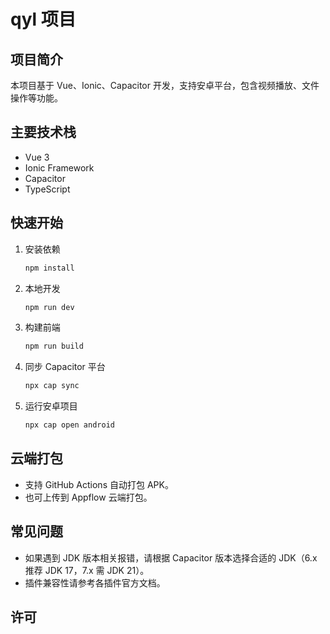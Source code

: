 # qyl 项目

## 项目简介

本项目基于 Vue、Ionic、Capacitor 开发，支持安卓平台，包含视频播放、文件操作等功能。

## 主要技术栈

- Vue 3
- Ionic Framework
- Capacitor
- TypeScript

## 快速开始

1. 安装依赖

   ```bash
   npm install
   ```

2. 本地开发

   ```bash
   npm run dev
   ```

3. 构建前端

   ```bash
   npm run build
   ```

4. 同步 Capacitor 平台

   ```bash
   npx cap sync
   ```

5. 运行安卓项目

   ```bash
   npx cap open android
   ```

## 云端打包

- 支持 GitHub Actions 自动打包 APK。
- 也可上传到 Appflow 云端打包。

## 常见问题

- 如果遇到 JDK 版本相关报错，请根据 Capacitor 版本选择合适的 JDK（6.x 推荐 JDK 17，7.x 需 JDK 21）。
- 插件兼容性请参考各插件官方文档。

## 许可